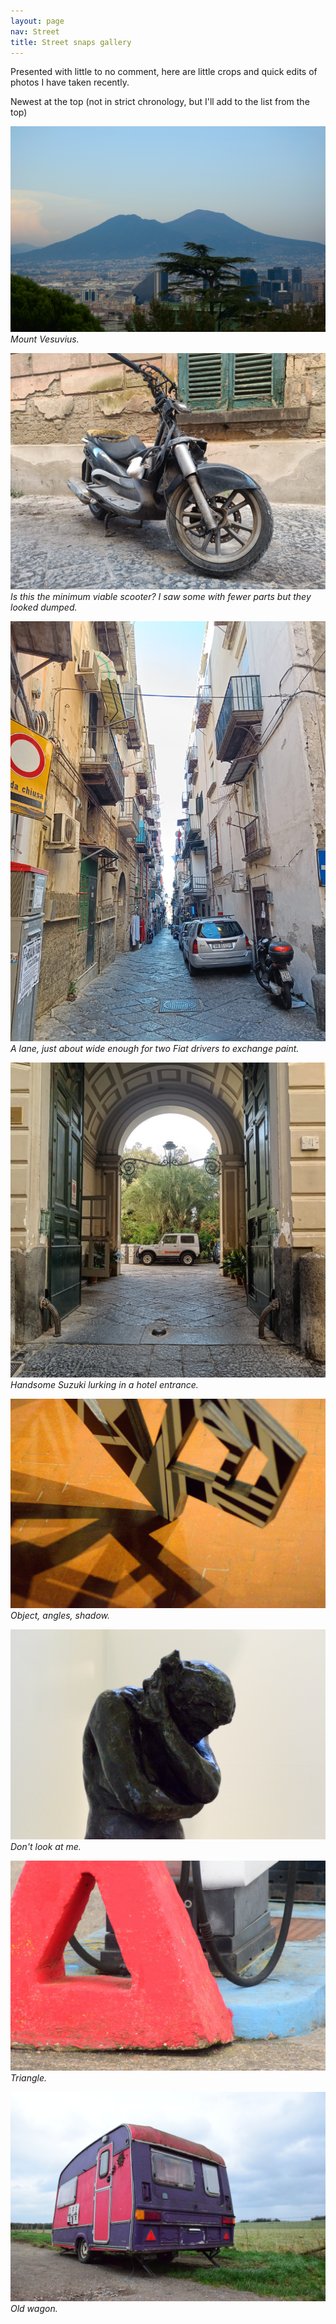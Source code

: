 ```yaml
---
layout: page
nav: Street
title: Street snaps gallery
---
```


Presented with little to no comment, here are little crops and quick edits of photos I have taken recently.

Newest at the top (not in strict chronology, but I'll add to the list from the top)

![Vesuvius.](/public/img/vesuvius.jpg)
*Mount Vesuvius.*

![Scooter.](/public/img/scoot.jpeg)
*Is this the minimum viable scooter? I saw some with fewer parts but they looked dumped.*

![Narrow lane.](/public/img/lane.jpeg)
*A lane, just about wide enough for two Fiat drivers to exchange paint.*

![Jimny.](/public/img/jimny.jpeg)
*Handsome Suzuki lurking in a hotel entrance.*

![Object.](/public/img/balance.jpg)
*Object, angles, shadow.*

![Hide.](/public/img/hide.jpg)
*Don't look at me.*

![Angle.](/public/img/tri.jpg)
*Triangle.*

![Wagon.](/public/img/wagon.jpg)
*Old wagon.*